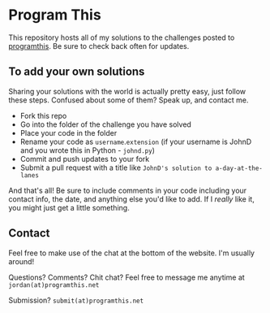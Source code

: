 # Program This

This repository hosts all of my solutions to the challenges posted to [programthis](http://programthis.net). Be sure to check back often for updates.

## To add your own solutions

Sharing your solutions with the world is actually pretty easy, just follow these steps. Confused about some of them? Speak up, and contact me.

* Fork this repo
* Go into the folder of the challenge you have solved
* Place your code in the folder
* Rename your code as `username`.`extension` (if your username is JohnD and you wrote this in Python - `johnd.py`)
* Commit and push updates to your fork
* Submit a pull request with a title like `JohnD's solution to a-day-at-the-lanes`

And that's all! Be sure to include comments in your code including your contact info, the date, and anything else you'd like to add. If I *really* like it, you
might just get a little something.

## Contact

Feel free to make use of the chat at the bottom of the website. I'm usually around!

Questions? Comments? Chit chat? Feel free to message me anytime at `jordan(at)programthis.net`

Submission? `submit(at)programthis.net`